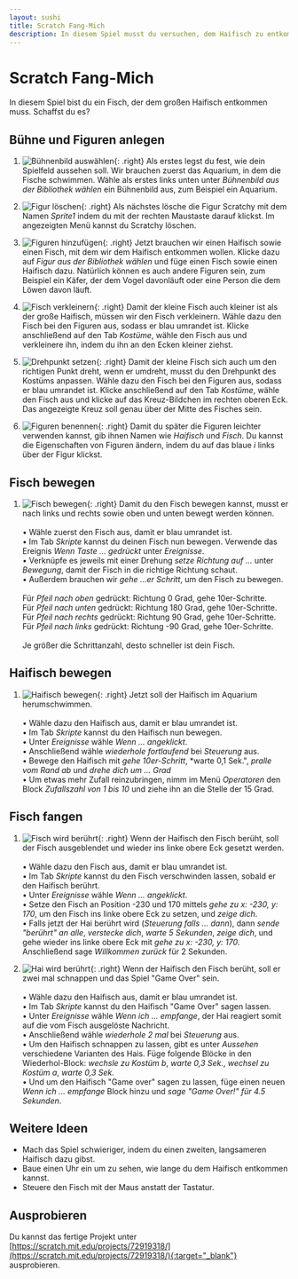 ```yaml
---
layout: sushi
title: Scratch Fang-Mich
description: In diesem Spiel musst du versuchen, dem Haifisch zu entkommen.
---
```


# Scratch Fang-Mich

In diesem Spiel bist du ein Fisch, der dem großen Haifisch entkommen muss. Schaffst du es?

## Bühne und Figuren anlegen

1. ![Bühnenbild auswählen](scratch-fang-mich/01-background.png){: .right}
Als erstes legst du fest, wie dein Spielfeld aussehen soll. Wir brauchen zuerst das Aquarium, in dem die Fische schwimmen. Wähle als erstes links unten unter *Bühnenbild aus der Bibliothek wählen* ein Bühnenbild aus, zum Beispiel ein Aquarium.

2. ![Figur löschen](scratch-fang-mich/02-delete-scratchy.png){: .right}
Als nächstes lösche die Figur Scratchy mit dem Namen *Sprite1* indem du mit der rechten Maustaste darauf klickst. 
Im angezeigten Menü kannst du Scratchy löschen.

3. ![Figuren hinzufügen](scratch-fang-mich/03-fish.png){: .right}
Jetzt brauchen wir einen Haifisch sowie einen Fisch, mit dem wir dem Haifisch entkommen wollen. Klicke dazu auf *Figur aus der Bibliothek wählen* und füge einen Fisch sowie einen Haifisch dazu. Natürlich können es auch andere Figuren sein, zum Beispiel ein Käfer, der dem Vogel davonläuft oder eine Person die dem Löwen davon läuft.

4. ![Fisch verkleinern](scratch-fang-mich/04-resize.png){: .right}
Damit der kleine Fisch auch kleiner ist als der große Haifisch, müssen wir den Fisch verkleinern. Wähle dazu den Fisch bei den Figuren aus, sodass er blau umrandet ist. Klicke anschließend auf den Tab *Kostüme*, wähle den Fisch aus und verkleinere ihn, indem du ihn an den Ecken kleiner ziehst.

5. ![Drehpunkt setzen](scratch-fang-mich/05-fish-center.png){: .right}
Damit der kleine Fisch sich auch um den richtigen Punkt dreht, wenn er umdreht, musst du den Drehpunkt des Kostüms anpassen. Wähle dazu den Fisch bei den Figuren aus, sodass er blau umrandet ist. Klicke anschließend auf den Tab *Kostüme*, wähle den Fisch aus und klicke auf das Kreuz-Bildchen im rechten oberen Eck. Das angezeigte Kreuz soll genau über der Mitte des Fisches sein.

6. ![Figuren benennen](scratch-fang-mich/06-rename.png){: .right}
Damit du später die Figuren leichter verwenden kannst, gib ihnen Namen wie *Haifisch* und *Fisch*. Du kannst die Eigenschaften von Figuren ändern, indem du auf das blaue *i* links über der Figur klickst.

## Fisch bewegen

1. ![Fisch bewegen](scratch-fang-mich/07-move-fish.png){: .right}
Damit du den Fisch bewegen kannst, musst er nach links und rechts sowie oben und unten bewegt werden können.<br/><br/>
  • Wähle zuerst den Fisch aus, damit er blau umrandet ist.<br/>
  • Im Tab *Skripte* kannst du deinen Fisch nun bewegen. Verwende das Ereignis *Wenn Taste ... gedrückt* unter *Ereignisse*.<br/>
  • Verknüpfe es jeweils mit einer Drehung *setze Richtung auf ...* unter *Bewegung*, damit der Fisch in die richtige Richtung schaut.<br/>
  • Außerdem brauchen wir *gehe ...er Schritt*, um den Fisch zu bewegen.<br/><br/>
Für *Pfeil nach oben* gedrückt: Richtung 0 Grad, gehe 10er-Schritte.<br/>
Für *Pfeil nach unten* gedrückt: Richtung 180 Grad, gehe 10er-Schritte.<br/>
Für *Pfeil nach rechts* gedrückt: Richtung 90 Grad, gehe 10er-Schritte.<br/>
Für *Pfeil nach links* gedrückt: Richtung -90 Grad, gehe 10er-Schritte.<br/><br/>
Je größer die Schrittanzahl, desto schneller ist dein Fisch.


## Haifisch bewegen

1. ![Haifisch bewegen](scratch-fang-mich/08-move-shark.png){: .right}
Jetzt soll der Haifisch im Aquarium herumschwimmen.<br/><br/> 
  • Wähle dazu den Haifisch aus, damit er blau umrandet ist.<br/>
  • Im Tab *Skripte* kannst du den Haifisch nun bewegen.<br/>
  • Unter *Ereignisse* wähle *Wenn ... angeklickt*.<br/>
  • Anschließend wähle *wiederhole fortlaufend* bei *Steuerung* aus.<br/>
  • Bewege den Haifisch mit *gehe 10er-Schritt*, *warte 0,1 Sek.", *pralle vom Rand ab* und *drehe dich um ... Grad*<br/>
  • Um etwas mehr Zufall reinzubringen, nimm im Menü *Operatoren* den Block *Zufallszahl von 1 bis 10* und ziehe ihn an die Stelle der 15 Grad.

  
## Fisch fangen

1. ![Fisch wird berührt](scratch-fang-mich/09-touch-fish.png){: .right}
Wenn der Haifisch den Fisch berüht, soll der Fisch ausgeblendet und wieder ins linke obere Eck gesetzt werden.<br/><br/> 
  • Wähle dazu den Fisch aus, damit er blau umrandet ist.<br/>
  • Im Tab *Skripte* kannst du den Fisch verschwinden lassen, sobald er den Haifisch berührt.<br/>
  • Unter *Ereignisse* wähle *Wenn ... angeklickt*.<br/>
  • Setze den Fisch an Position -230 und 170 mittels *gehe zu x: -230, y: 170*, um den Fisch ins linke obere Eck zu setzen, und *zeige dich*.<br/>
  • Falls jetzt der Hai berührt wird (*Steuerung* *falls ... dann*), dann *sende "berührt" an alle*, *verstecke dich*, *warte 5 Sekunden*, *zeige dich*, und gehe wieder ins linke obere Eck mit *gehe zu x: -230, y: 170*. Anschließend sage *Willkommen zurück* für 2 Sekunden.


2. ![Hai wird berührt](scratch-fang-mich/10-touch-shark.png){: .right}
Wenn der Haifisch den Fisch berüht, soll er zwei mal schnappen und das Spiel "Game Over" sein.<br/><br/> 
  • Wähle dazu den Haifisch aus, damit er blau umrandet ist.<br/>
  • Im Tab *Skripte* kannst du den Haifisch "Game Over" sagen lassen.<br/>
  • Unter *Ereignisse* wähle *Wenn ich ... empfange*, der Hai reagiert somit auf die vom Fisch ausgelöste Nachricht.<br/>
  • Anschließend wähle *wiederhole 2 mal* bei *Steuerung* aus.<br/>
  • Um den Haifisch schnappen zu lassen, gibt es unter *Aussehen* verschiedene Varianten des Hais. Füge folgende Blöcke in den Wiederhol-Block: *wechsle zu Kostüm b*, *warte 0,3 Sek.*, *wechsel zu Kostüm a*, *warte 0,3 Sek.*<br/>
  • Und um den Haifisch "Game over" sagen zu lassen, füge einen neuen *Wenn ich ... empfange* Block hinzu und *sage "Game Over!" für 4.5 Sekunden*.

## Weitere Ideen

* Mach das Spiel schwieriger, indem du einen zweiten, langsameren Haifisch dazu gibst.
* Baue einen Uhr ein um zu sehen, wie lange du dem Haifisch entkommen kannst.
* Steuere den Fisch mit der Maus anstatt der Tastatur.


## Ausprobieren

Du kannst das fertige Projekt unter [https://scratch.mit.edu/projects/72919318/](https://scratch.mit.edu/projects/72919318/){:target="_blank"} ausprobieren.